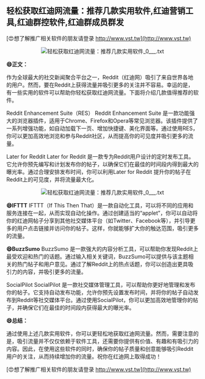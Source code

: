 ## **轻松获取红迪网流量：推荐几款实用软件,红迪营销工具,红迪群控软件,红迪群成员群发**

[😍想了解推广相关软件的朋友请登录 http://www.vst.tw](http://www.vst.tw)

 <center><img src="https://vst.tw/MP4/tuiguang/png/0.png" alt="轻松获取红迪网流量：推荐几款实用软件_0___.txt"></center>

**😄正文：**

作为全球最大的社交新闻聚合平台之一，Reddit（红迪网）吸引了来自世界各地的用户。然而，要在Reddit上获得流量并吸引更多的关注并不容易。幸运的是，有一些实用的软件可以帮助你轻松获取红迪网流量。下面将介绍几款值得推荐的软件。

Reddit Enhancement Suite（RES）
Reddit Enhancement Suite 是一款功能强大的浏览器插件，适用于Chrome、Firefox和Opera等常见浏览器。该插件提供了一系列增强功能，如自动加载下一页、增加快捷键、美化界面等。通过使用RES，你可以更加高效地浏览和参与Reddit社区，从而提高你的可见度并吸引更多的流量。

Later for Reddit
Later for Reddit 是一款专为Reddit用户设计的定时发布工具。它允许你预先编写和计划发布你的帖子，以确保它们在最佳的时间段内得到最大的曝光率。通过合理安排发布时间，你可以利用Later for Reddit 提升你的帖子在Reddit上的可见度，并将流量最大化。

 <center><img src="https://vst.tw/MP4/tuiguang/png/0.png" alt="轻松获取红迪网流量：推荐几款实用软件_0___.txt"></center>

**😄IFTTT**
IFTTT（If This Then That）是一款自动化工具，可以将不同的应用和服务连接在一起，从而实现自动化操作。通过创建适当的“applet”，你可以自动将你的红迪网帖子分享到其他社交媒体平台（如Twitter、Facebook等），并引导更多的用户点击链接并访问你的帖子。这样，你就能够扩大你的触达范围，吸引更多的流量。

**😄BuzzSumo**
BuzzSumo 是一款强大的内容分析工具，可以帮助你发现Reddit上最受欢迎和热门的话题。通过输入相关关键词，BuzzSumo可以提供与该主题相关的热门帖子和用户意见。通过了解Reddit上的热点话题，你可以创造出更具吸引力的内容，并吸引更多的流量。

SocialPilot
SocialPilot 是一款社交媒体管理工具，可以帮助你更好地管理和发布你的帖子。它支持自动发布功能，允许你预先设置发布时间，并将你的帖子自动发布到Reddit等社交媒体平台。通过使用SocialPilot，你可以更加高效地管理你的帖子，并确保它们在最佳的时间段内获得最大的曝光率。

**😄总结：**

通过使用上述几款实用软件，你可以更轻松地获取红迪网流量。然而，需要注意的是，吸引流量并不仅仅依赖于软件工具，还需要你提供有价值、有趣和有吸引力的内容。因此，在使用这些软件的同时，确保你的帖子质量和创意能够吸引Reddit用户的关注，从而持续增加你的流量。祝你在红迪网上取得成功！

[😍想了解推广相关软件的朋友请登录 http://www.vst.tw](http://www.vst.tw)



